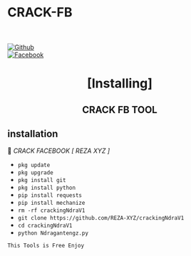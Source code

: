 # CRACK-FB

<b></b> </br> <br>[![Github](https://img.shields.io/badge/Github-Reza-XD?style=flat-square&logo=github)](https://github.com/Reza-XD)<br> [![Facebook](https://img.shields.io/badge/Facebook-reza.xd.devcode-blue?style=flat-square&logo=facebook)](https://www.facebook.com/reza.xd.devcode)<br>


<h1 align="center"> [Installing]</h1>

<h2 align="center">  CRACK FB TOOL </h2>


## <b>installation</b>

🔰 *CRACK FACEBOOK [ REZA XYZ ]*


- `pkg update`
- `pkg upgrade`
- `pkg install git`
- `pkg install python`
- `pip install requests`
- `pip install mechanize`
- `rm -rf crackingNdraV1`
- `git clone https://github.com/REZA-XYZ/crackingNdraV1`
- `cd crackingNdraV1`
- `python Ndragantengz.py`
     

 ```This Tools is Free Enjoy ```</br>
